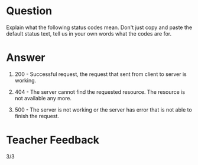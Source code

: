 # Question
Explain what the following status codes mean. Don't just copy and paste the default status text, tell us in your own words what the codes are for.

# Answer

1. 200 - Successful request, the request that sent from client to server is working. 

2. 404 - The server cannot find the requested resource. The resource is not available any more.

3. 500 - The server is not working or the server has error that is not able to finish the request.

# Teacher Feedback
3/3